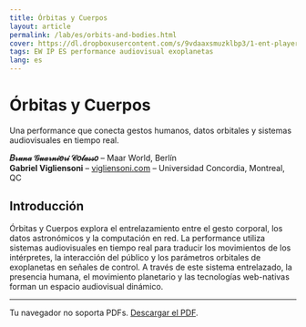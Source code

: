 ```yaml
---
title: Órbitas y Cuerpos
layout: article
permalink: /lab/es/orbits-and-bodies.html
cover: https://dl.dropboxusercontent.com/s/9vdaaxsmuzklbp3/1-ent-player-yellow.jpg?raw=1
tags: EW IP ES performance audiovisual exoplanetas
lang: es
---
```


# Órbitas y Cuerpos

Una performance que conecta gestos humanos, datos orbitales y sistemas audiovisuales en tiempo real.

**𝐵𝓇𝓊𝓃𝒶 𝒢𝓊𝒶𝓇𝓃𝒾𝑒𝓇𝒾 𝒞𝑜𝓁𝒶𝓈𝓈𝑜** – Maar World, Berlín  
**Gabriel Vigliensoni** – [vigliensoni.com](https://vigliensoni.com/) – Universidad Concordia, Montreal, QC

## Introducción

Órbitas y Cuerpos explora el entrelazamiento entre el gesto corporal, los datos astronómicos y la computación en red. La performance utiliza sistemas audiovisuales en tiempo real para traducir los movimientos de los intérpretes, la interacción del público y los parámetros orbitales de exoplanetas en señales de control. A través de este sistema entrelazado, la presencia humana, el movimiento planetario y las tecnologías web-nativas forman un espacio audiovisual dinámico.

---

<object data="/img/pdf/WAC25-Orbits-and-Bodies-Bruna-Gabriel.pdf" type="application/pdf" width="100%" height="840px">
  <p>Tu navegador no soporta PDFs. <a href="/img/pdf/WAC25-Orbits-and-Bodies-Bruna-Gabriel.pdf">Descargar el PDF</a>.</p>
</object>


